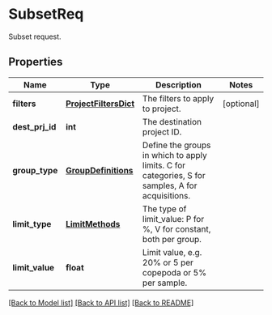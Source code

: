 # SubsetReq

Subset request. 
## Properties
Name | Type | Description | Notes
------------ | ------------- | ------------- | -------------
**filters** | [**ProjectFiltersDict**](ProjectFiltersDict.md) | The filters to apply to project. | [optional] 
**dest_prj_id** | **int** | The destination project ID. | 
**group_type** | [**GroupDefinitions**](GroupDefinitions.md) | Define the groups in which to apply limits. C for categories, S for samples, A for acquisitions. | 
**limit_type** | [**LimitMethods**](LimitMethods.md) | The type of limit_value: P for %, V for constant, both per group. | 
**limit_value** | **float** | Limit value, e.g. 20% or 5 per copepoda or 5% per sample. | 

[[Back to Model list]](../README.md#documentation-for-models) [[Back to API list]](../README.md#documentation-for-api-endpoints) [[Back to README]](../README.md)


